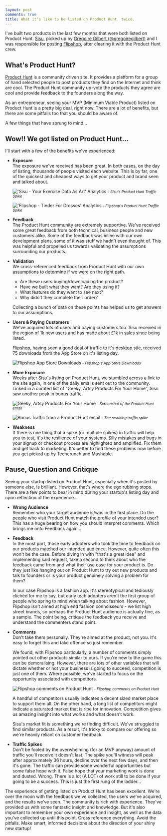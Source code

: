 ```yaml
---
layout: post
comments: true
title: What it's like to be listed on Product Hunt, twice.
---
```


I've built two products in the last few months that were both listed on Product Hunt. [Sisu](http://madewithsisu.com/?utm_source=peteroome&utm_medium=blog-post&utm_campaign=petes-blog), picked up by [Grégoire Gilbert (@gregoiregilbert)](http://twitter.com/gregoiregilbert) and I was responsible for posting [Flipshop](http://flipshop.io/?utm_source=peteroome&utm_medium=blog-post&utm_campaign=petes-blog), after clearing it with the Product Hunt crew.

## What's Product Hunt?
[Product Hunt](http://producthunt.com) is a community driven site. It provides a platform for a group of hand selected people to post products they find on the Internet and think are cool. The Product Hunt community up-vote the products they agree are cool and provide feedback to the founders along the way.

As an entrepreneur, seeing your MVP (Minimum Viable Product) listed on Product Hunt is a pretty big deal, right now. There are a lot of benefits, but there are some pitfalls too that you should be aware of.

A few things that have sprung to mind…

## Wow!! We got listed on Product Hunt…
I'll start with a few of the benefits we've experienced:

* **Exposure**  
The exposure we've received has been great. In both cases, on the day of listing, thousands of people visited each website. This is by far, one of the quickest and cheapest ways to get your product and brand seen and talked about.

  !['Sisu - Your Exercise Data As Art' Analytics](/images/product-hunt/sisu-product-hunt-traffic.png)
  <small>- <i>Sisu's Product Hunt Traffic Spike</i></small>

  !['Flipshop - Tinder For Dresses' Analytics](/images/product-hunt/flipshops-product-hunt-traffic.png)
  <small>- <i>Flipshop's Product Hunt Traffic Spike</i></small>

* **Feedback**  
The Product Hunt community are extremely supportive. We've received some great feedback from both technical, business people and new customers alike. Some of the feedback was inline with our own development plans, some of it was stuff we hadn't even thought of. This was helpful and propelled us towards validating the assumptions surrounding our products.

* **Validation**  
We cross-referenced feedback from Product Hunt with our own assumptions to determine if we were on the right path.
  * Are these users buying/downloading the product?
  * Have we built what they want? Are they using it?
  * What features do they want to see next?
  * Why didn't they complete their order?  

  Collecting a bunch of data on these points has helped us to get answers to our assumptions.

* **Users & Paying Customers**  
We've acquired lots of users and paying customers too. Sisu received in the region of 1k new users and has made about £1k in sales since being listed.

  Flipshop, having seen a good deal of traffic to it's desktop site, received 75 downloads from the App Store on it's listing day.

  ![Flipshop App Store Downloads](/images/product-hunt/flipshop-app-store-downloads.png)
  <small>- <i>Flipshop's App Store Downloads</i></small>

* **More Exposure**  
Weeks after Sisu's listing on Product Hunt, we stumbled across a link to the site again, in one of the daily emails sent out to the community. Linked in a curated list of "Geeky, Artsy Products For Your Home", Sisu saw another peak in bonus traffic.

  ![Geeky, Artsy Products For Your Home](/images/product-hunt/sisu-on-product-hunt-email.png)
  <small>- <i>Screenshot of the Product Hunt email</i></small>

  ![Bonus Traffic from a Product Hunt email](/images/product-hunt/sisu-product-hunt-bonus-traffic.png)
  <small>- <i>The resulting traffic spike</i></small>

* **Weakness**  
If there is one thing that a spike (or multiple spikes) in traffic will help you to test, it's the resilience of your systems. Silly mistakes and bugs in your signup or checkout process are highlighted and amplified. Fix them and get back to marketing. It's better to find these problems now before you get picked up by Techcrunch and Mashable.

## Pause, Question and Critique
Seeing your startup listed on Product Hunt, especially when it's posted by someone else, is brilliant. However, that's where the ego rubbing stops. There are a few points to bear in mind during your startup's listing day and upon reflection of the experience…

* **Wrong Audience**  
Remember who your target audience is/was in the first place. Do the people who visit Product Hunt match the profile of your intended user? This has a huge bearing on how you should interpret comments. Which brings me onto Feedback again…

* **Feedback**  
In the most part, those early adopters who took the time to feedback on our products matched our intended audience. However, quite often this won't be the case. Before diving in with "that's a great idea" and implementing said request, take a second to think about who the feedback came from and what their use case for your product is. Do they just like hanging out on Product Hunt to try out new products and talk to founders or is your product genuinely solving a problem for them?

  In our case Flipshop is a fashion app. It's stereotypical and tediously clichéd for me to say, but early tech adopters aren't the first group of people who spring to mind when talking about fashion. However, Flipshop isn't aimed at high end fashion connoisseurs - we list high street brands, so perhaps the Product Hunt audience is actually fine, as a sample. The point being, critique the feedback you receive and understand the commenters stand point.

* **Comments**  
Don't take them personally. They're aimed at the product, not you. It's easy to forget this and take offence so just remember.

  We found, with Flipshop particularly, a number of comments simply pointed out other products similar to ours. If you're new to the game this can be demoralising. However, there are lots of other variables that will dictate whether or not your business is going to succeed, competition is just one of them. Where possible, we've started to focus on the opportunity associated with competitors. 

  ![Flipshop comments on Product Hunt](/images/product-hunt/flipshop-product-hunt-comments.png)
  <small>- <i>Flipshop comments on Product Hunt</i></small>

  A handful of competitors usually indicates a decent sized market place to support them all. On the other hand, a long list of competitors might indicate a saturated market that is ripe for innovation. Competition gives us amazing insight into what works and what doesn't work.

  Sisu's market fit is something we're finding difficult. We've struggled to find similar products. As a result, it's tricky to compare our offering so we're heavily reliant on customer feedback.

* **Traffic Spikes**  
Don't be fooled by the overwhelming (for an MVP anyway) amount of traffic you'll receive it doesn't last. The spike you'll witness will peak after approximately 36 hours, decline over the next few days, and then it's gone. The traffic can provide some wonderful opportunities but some false hope with it. False hope that your marketing work is done and dusted. Wrong. There is a lot (A LOT) of work still to be done if your going to be a success. This is just the first rung of the ladder…

The experience of getting listed on Product Hunt has been excellent. We're over the moon with the feedback we've collected, the users we've acquired, and the results we’ve seen. The community is rich with experience. They've provided us with some fantastic insight and knowledge. But it's also important to remember your own experience and insight, as well as the data you've collected up until this point. Cross reference everything. Avoid the pitfalls. Make smart, informed decisions about the direction of your shiny new startup!